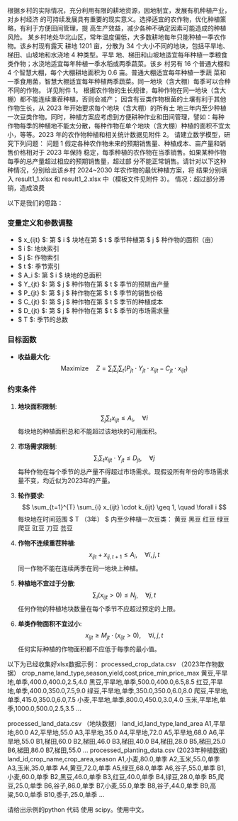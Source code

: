 根据乡村的实际情况，充分利用有限的耕地资源，因地制宜，发展有机种植产业，对乡村经济 的可持续发展具有重要的现实意义。选择适宜的农作物，优化种植策略，有利于方便田间管理，提 高生产效益，减少各种不确定因素可能造成的种植风险。 某乡村地处华北山区，常年温度偏低，大多数耕地每年只能种植一季农作物。该乡村现有露天 耕地 1201 亩，分散为 34 个大小不同的地块，包括平旱地、梯田、山坡地和水浇地 4 种类型。平旱 地、梯田和山坡地适宜每年种植一季粮食类作物；水浇地适宜每年种植一季水稻或两季蔬菜。该乡 村另有 16 个普通大棚和 4 个智慧大棚，每个大棚耕地面积为 0.6 亩。普通大棚适宜每年种植一季蔬 菜和一季食用菌，智慧大棚适宜每年种植两季蔬菜。同一地块（含大棚）每季可以合种不同的作物。 详见附件 1。 根据农作物的生长规律，每种作物在同一地块（含大棚）都不能连续重茬种植，否则会减产； 因含有豆类作物根菌的土壤有利于其他作物生长，从 2023 年开始要求每个地块（含大棚）的所有土 地三年内至少种植一次豆类作物。同时，种植方案应考虑到方便耕种作业和田间管理，譬如：每种 作物每季的种植地不能太分散，每种作物在单个地块（含大棚）种植的面积不宜太小，等等。2023 年的农作物种植和相关统计数据见附件 2。 请建立数学模型，研究下列问题： 问题 1 假定各种农作物未来的预期销售量、种植成本、亩产量和销售价格相对于 2023 年保持 稳定，每季种植的农作物在当季销售。如果某种作物每季的总产量超过相应的预期销售量，超过部 分不能正常销售。请针对以下这种种情况，分别给出该乡村 2024~2030 年农作物的最优种植方案，将 结果分别填入 result1_1.xlsx 和 result1_2.xlsx 中（模板文件见附件 3）。 情况：超过部分滞销，造成浪费

以下是我们的思路：
### 变量定义和参数调整

- $ x_{ijt} $: 第 $ i $ 块地在第 $ t $ 季节种植第 $ j $ 种作物的面积（亩）
- $ i $: 地块索引
- $ j $: 作物索引
- $ t $: 季节索引
- $ A_i $: 第 $ i $ 块地的总面积
- $ Y_{jt} $: 第 $ j $ 种作物在第 $ t $ 季节的预期亩产量
- $ P_{jt} $: 第 $ j $ 种作物在第 $ t $ 季节的销售价格
- $ C_{jt} $: 第 $ j $ 种作物在第 $ t $ 季节的种植成本
- $ D_{jt} $: 第 $ j $ 种作物在第 $ t $ 季节的市场需求量
- $ T $: 季节的总数

### 目标函数
- **收益最大化**:
  $$
  \text{Maximize} \quad Z = \sum_{i} \sum_{j} \sum_{t} (P_{jt} \cdot Y_{jt} \cdot x_{ijt} - C_{jt} \cdot x_{ijt})
  $$

### 约束条件

1. **地块面积限制**:
   $$
   \sum_{j} \sum_{t} x_{ijt} \leq A_i, \quad \forall i
   $$
   每块地的种植面积总和不能超过该地块的可用面积。

2. **市场需求限制**:
   $$
   \sum_{i} \sum_{t} x_{ijt} \cdot Y_{jt} \leq D_{jt}, \quad \forall j
   $$
   每种作物在每个季节的总产量不得超过市场需求。现假设所有年份的市场需求量不变，均近似为2023年的产量。

3. **轮作要求**:
   $$
   \sum_{t=1}^{T} \sum_{i} x_{ijt} \cdot k_{ijt} \geq 1, \quad \forall i
   $$
   每块地在时间范围 $ T （3年） $ 内至少种植一次豆类：
   黄豆
黑豆
红豆
绿豆
爬豆
豇豆
刀豆
芸豆

4. **作物不连续重茬种植**:
   $$
   x_{ijt} + x_{ij,t+1} \leq A_i, \quad \forall i, j, t
   $$
   同一作物不能在连续两季在同一地块上种植。

5. **种植地不宜过于分散**:
   $$
   \sum_{i} (x_{ijt} > 0) \leq N_j, \quad \forall j, t
   $$
   任何作物的种植地块数量在每个季节不应超过预定的上限。

6. **单类作物面积不宜过小**:
   $$
   x_{ijt} \geq M_{jt} \cdot (x_{ijt} > 0), \quad \forall i, j, t
   $$
   任何实际种植的作物面积都不应低于每季的最小值。

以下为已经收集好xlsx数据示例： processed_crop_data.csv （2023年作物数据）
crop_name,land_type,season,yield,cost,price_min,price_max
黄豆,平旱地,单季,400.0,400.0,2.5,4.0
黑豆,平旱地,单季,500.0,400.0,6.5,8.5
红豆,平旱地,单季,400.0,350.0,7.5,9.0
绿豆,平旱地,单季,350.0,350.0,6.0,8.0
爬豆,平旱地,单季,415.0,350.0,6.0,7.5
小麦,平旱地,单季,800.0,450.0,3.0,4.0
玉米,平旱地,单季,1000.0,500.0,2.5,3.5
...

processed_land_data.csv （地块数据）
land_id,land_type,land_area
A1,平旱地,80.0
A2,平旱地,55.0
A3,平旱地,35.0
A4,平旱地,72.0
A5,平旱地,68.0
A6,平旱地,55.0
B1,梯田,60.0
B2,梯田,46.0
B3,梯田,40.0
B4,梯田,28.0
B5,梯田,25.0
B6,梯田,86.0
B7,梯田,55.0
...
processed_planting_data.csv (2023年种植数据)
land_id,crop_name,crop_area,season
A1,小麦,80.0,单季
A2,玉米,55.0,单季
A3,玉米,35.0,单季
A4,黄豆,72.0,单季
A5,绿豆,68.0,单季
A6,谷子,55.0,单季
B1,小麦,60.0,单季
B2,黑豆,46.0,单季
B3,红豆,40.0,单季
B4,绿豆,28.0,单季
B5,爬豆,25.0,单季
B6,谷子,86.0,单季
B7,小麦,55.0,单季
B8,谷子,44.0,单季
B9,高粱,50.0,单季
B10,黍子,25.0,单季
...

请给出示例的python 代码 使用 scipy。使用中文。

